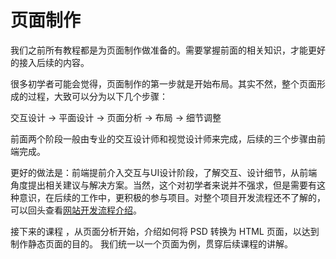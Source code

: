 # 页面制作

我们之前所有教程都是为页面制作做准备的。需要掌握前面的相关知识，才能更好的接入后续的内容。

很多初学者可能会觉得，页面制作的第一步就是开始布局。其实不然，整个页面形成的过程，大致可以分为以下几个步骤：

交互设计 -&gt; 平面设计 -&gt; 页面分析 -&gt; 布局 -&gt; 细节调整

前面两个阶段一般由专业的交互设计师和视觉设计师来完成，后续的三个步骤由前端完成。

更好的做法是：前端提前介入交互与UI设计阶段，了解交互、设计细节，从前端角度提出相关建议与解决方案。当然，这个对初学者来说并不强求，但是需要有这种意识，在后续的工作中，更积极的参与项目。对整个项目开发流程还不了解的，可以回头查看[网站开发流程介绍](/preface.md)。

接下来的课程 ，从页面分析开始，介绍如何将 PSD 转换为 HTML 页面，以达到制作静态页面的目的。 我们统一以一个页面为例，贯穿后续课程的讲解。 

